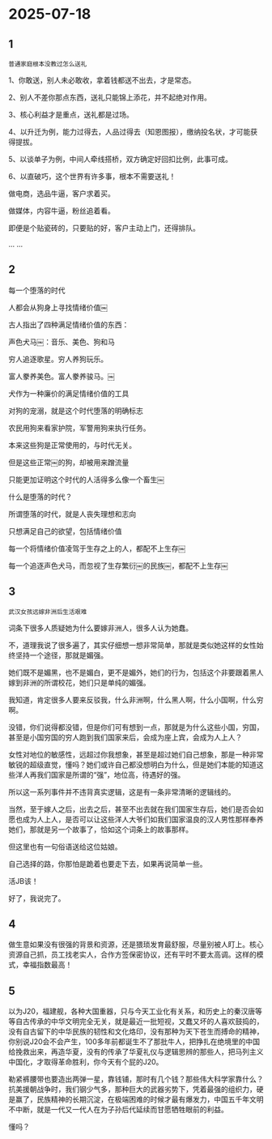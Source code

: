 # 2025-07-18

## 1

`普通家庭根本没教过怎么送礼`  

1、你敢送，别人未必敢收，拿着钱都送不出去，才是常态。

2、别人不差你那点东西，送礼只能锦上添花，并不起绝对作用。

3、核心利益才是重点，送礼都是过场。

4、以升迁为例，能力过得去，人品过得去（知恩图报），缴纳投名状，才可能获得提拔。

5、以谈单子为例，中间人牵线搭桥，双方确定好回扣比例，此事可成。

6、以直破巧，这个世界有许多事，根本不需要送礼！

做电商，选品牛逼，客户求着买。

做媒体，内容牛逼，粉丝追着看。

即便是个贴瓷砖的，只要贴的好，客户主动上门，还得排队。

... ...

## 2

每一个堕落的时代

人都会从狗身上寻找情绪价值￼

古人指出了四种满足情绪价值的东西：

声色犬马￼：音乐、美色、狗和马

穷人追逐歌星。穷人养狗玩乐。

富人豢养美色。富人豢养骏马。￼

犬作为一种廉价的满足情绪价值的工具

对狗的宠溺，就是这个时代堕落的明确标志

农民用狗来看家护院，军警用狗来执行任务。

本来这些狗是正常使用的，与时代无关。

但是这些正常￼的狗，却被用来蹭流量

只能更加证明这个时代的人活得多么像一个畜生￼

什么是堕落的时代？

所谓堕落的时代，就是人丧失理想和志向

只想满足自己的欲望，包括情绪价值

每一个将情绪价值凌驾于生存之上的人，都配不上生存￼

每一个追逐声色犬马，而忽视了生存繁衍￼的民族￼，都配不上生存￼



## 3

`武汉女孩远嫁非洲后生活艰难` 

词条下很多人质疑她为什么要嫁非洲人，很多人认为她蠢。

不，道理我说了很多遍了，其实仔细想一想非常简单，那就是类似她这样的女性始终坚持一个途径，那就是媚强。

她们既不是媚黑，也不是媚白，更不是媚外，她们的行为，包括这个非要跟着黑人嫁到非洲的所谓校花，她们只是单纯的媚强。

我知道，肯定很多人要来反驳我，什么非洲啊，什么黑人啊，什么小国啊，什么穷啊。

没错，你们说得都没错，但是你们可有想到一点，那就是为什么这些小国，穷国，甚至是小国穷国的穷人跑到我们国家来后，会成为座上宾，会成为人上人？

女性对地位的敏感性，远超过你我想象，甚至是超过她们自己想象，那是一种非常敏锐的超级直觉，懂吗？她们或许自己都没想明白为什么，但是她们本能的知道这些洋人再我们国家是所谓的“强”，地位高，待遇好的强。

所以这一系列事件并不违背真实逻辑，这是有一条非常清晰的逻辑线的。

当然，至于嫁人之后，出去之后，甚至不出去就在我们国家生存后，她们是否会如愿也成为人上人，是否可以让这些洋人大爷们如我们国家温良的汉人男性那样奉养她们，那就是另一个故事了，恰如这个词条上的故事那样。

但这里也有一句俗语送给这位姑娘。

自己选择的路，你那怕是跪着也要走下去，如果再说简单一些。

活JB该！

好了，我说完了。

## 4

做生意如果没有很强的背景和资源，还是猥琐发育最舒服，尽量别被人盯上。核心资源自己抓，员工找老实人，合作方签保密协议，还有平时不要太高调。这样的模式，幸福指数最高！ ​​​

## 5

以为J20，福建舰，各种大国重器，只与今天工业化有关系，和历史上的秦汉唐等等自古传承的中华文明完全无关，就是最近一批短视，又蠢又坏的人喜欢鼓捣的，没有自古留下的中华民族的韧性和文化烙印，没有那种为天下苍生而搏命的精神，你别说J20会不会产生，100多年前都诞生不了那批牛人，把挣扎在绝境里的中国给挽救出来，再造华夏，没有的传承了华夏礼仪与逻辑思辨的那些人，把马列主义中国化，才取得革命胜利，你今天有个屁的J20。

勒紧裤腰带也要造出两弹一星，靠钱铺，那时有几个钱？那些伟大科学家靠什么？抗美援朝战争时，我们钢少气多，那种巨大的武器劣势下，凭着最强的组织力，硬是赢了，民族精神的长期沉淀，在极端困难的时候才最有爆发力，中国五千年文明不中断，就是一代又一代人在为子孙后代延续而甘愿牺牲眼前的利益。

懂吗？

